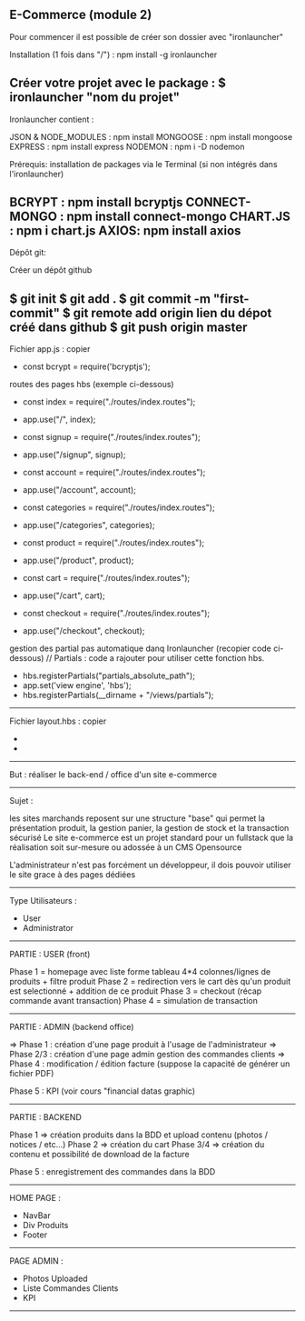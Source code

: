 E-Commerce (module 2)
--------

Pour commencer il est possible de créer son dossier avec "ironlauncher"

Installation (1 fois dans "/") :
  npm install -g ironlauncher

Créer votre projet avec le package :
  $ ironlauncher "nom du projet"
 -------
 
Ironlauncher contient :

  JSON & NODE_MODULES : npm install
  MONGOOSE : npm install mongoose
  EXPRESS : npm install express
  NODEMON : npm i -D nodemon


Prérequis: installation de packages via le Terminal (si non intégrés dans l'ironlauncher)

  BCRYPT : npm install bcryptjs
  CONNECT-MONGO : npm install connect-mongo
  CHART.JS : npm i chart.js
  AXIOS: npm install axios
-------

Dépôt git:

Créer un dépôt github

  $ git init
  $ git add .
  $ git commit -m "first-commit"
  $ git remote add origin lien du dépot créé dans github
  $ git push origin master
-------

Fichier app.js : copier

- const bcrypt = require('bcryptjs');

routes des pages hbs (exemple ci-dessous)
+ const index = require("./routes/index.routes");
+ app.use("/", index);

+ const signup = require("./routes/index.routes");
+ app.use("/signup", signup);

+ const account = require("./routes/index.routes");
+ app.use("/account", account);

+ const categories = require("./routes/index.routes");
+ app.use("/categories", categories);

+ const product = require("./routes/index.routes");
+ app.use("/product", product);

+ const cart = require("./routes/index.routes");
+ app.use("/cart", cart);

+ const checkout = require("./routes/index.routes");
+ app.use("/checkout", checkout);

gestion des partial pas automatique danq Ironlauncher (recopier code ci-dessous)
// Partials : code a rajouter pour utiliser cette fonction hbs.
+ hbs.registerPartials("partials_absolute_path");
+ app.set('view engine', 'hbs');
+ hbs.registerPartials(__dirname + "/views/partials");
-------

Fichier layout.hbs : copier

- <script src="/js/script.js"></script>
- <script src="https://cdnjs.cloudflare.com/ajax/libs/axios/0.27.2/axios.min.js"></script>
-------





But : réaliser le back-end / office d'un site e-commerce

--------

Sujet :

les sites marchands reposent sur une structure "base" qui permet la présentation produit, la gestion panier, la gestion de stock et la transaction sécurisé
Le site e-commerce est un projet standard pour un fullstack que la réalisation soit sur-mesure ou adossée à un CMS Opensource

L'administrateur n'est pas forcément un développeur, il dois pouvoir utiliser le site grace à des pages dédiées 

--------

Type Utilisateurs :

- User
- Administrator

--------

PARTIE : USER (front)

Phase 1 = homepage avec liste forme tableau 4*4 colonnes/lignes de produits + filtre produit
Phase 2 = redirection vers le cart dès qu'un produit est selectionné + addition de ce produit
Phase 3 = checkout (récap commande avant transaction)
Phase 4 = simulation de transaction

--------

PARTIE : ADMIN (backend office)

=> Phase 1 : création d'une page produit à l'usage de l'administrateur
=> Phase 2/3 : création d'une page admin gestion des commandes clients
=> Phase 4 : modification / édition facture (suppose la capacité de générer un fichier PDF)

Phase 5 : KPI (voir cours "financial datas graphic)

--------

PARTIE : BACKEND

Phase 1 => création produits dans la BDD et upload contenu (photos / notices / etc...)
Phase 2 => création du cart
Phase 3/4 => création du contenu et possibilité de download de la facture

Phase 5 : enregistrement des commandes dans la BDD

--------
           
HOME PAGE :

- NavBar
- Div Produits
- Footer

--------

PAGE ADMIN :

- Photos Uploaded
- Liste Commandes Clients
- KPI

--------







